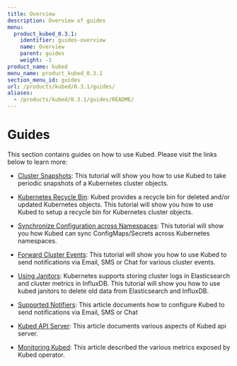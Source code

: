 ```yaml
---
title: Overview
description: Overview of guides
menu:
  product_kubed_0.3.1:
    identifier: guides-overview
    name: Overview
    parent: guides
    weight: -1
product_name: kubed
menu_name: product_kubed_0.3.1
section_menu_id: guides
url: /products/kubed/0.3.1/guides/
aliases:
  - /products/kubed/0.3.1/guides/README/
---
```


# Guides

This section contains guides on how to use Kubed. Please visit the links below to learn more:

 - [Cluster Snapshots](/docs/guides/cluster-snapshot.md): This tutorial will show you how to use Kubed to take periodic snapshots of a Kubernetes cluster objects.

 - [Kubernetes Recycle Bin](/docs/guides/recycle-bin.md): Kubed provides a recycle bin for deleted and/or updated Kubernetes objects. This tutorial will show you how to use Kubed to setup a recycle bin for Kubernetes cluster objects.

 - [Synchronize Configuration across Namespaces](/docs/guides/config-syncer.md): This tutorial will show you how Kubed can sync ConfigMaps/Secrets across Kubernetes namespaces.

 - [Forward Cluster Events](/docs/guides/event-forwarder.md): This tutorial will show you how to use Kubed to send notifications via Email, SMS or Chat for various cluster events.

 - [Using Janitors](/docs/guides/janitors.md): Kubernetes supports storing cluster logs in Elasticsearch and cluster metrics in InfluxDB. This tutorial will show you how to use kubed janitors to delete old data from Elasticsearch and InfluxDB.

 - [Supported Notifiers](/docs/guides/notifiers.md): This article documents how to configure Kubed to send notifications via Email, SMS or Chat

 - [Kubed API Server](/docs/guides/apiserver.md): This article documents various aspects of Kubed api server.

 - [Monitoring Kubed](/docs/guides/monitoring.md): This article described the various metrics exposed by Kubed operator.

